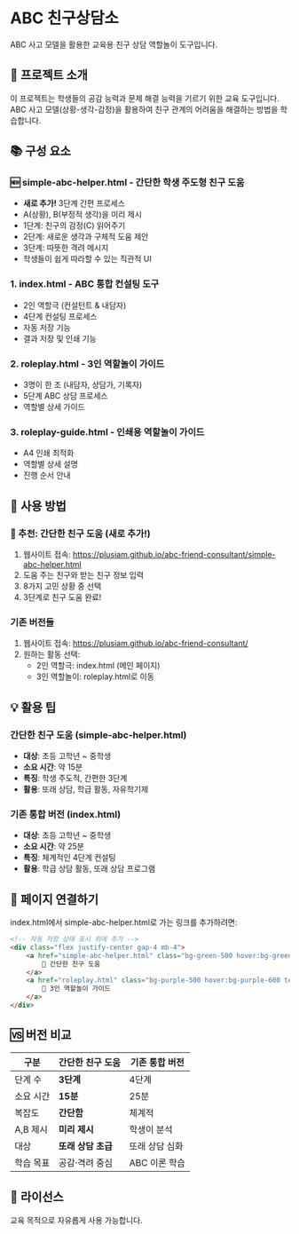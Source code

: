 # ABC 친구상담소

ABC 사고 모델을 활용한 교육용 친구 상담 역할놀이 도구입니다.

## 🎯 프로젝트 소개

이 프로젝트는 학생들의 공감 능력과 문제 해결 능력을 기르기 위한 교육 도구입니다.
ABC 사고 모델(상황-생각-감정)을 활용하여 친구 관계의 어려움을 해결하는 방법을 학습합니다.

## 📚 구성 요소

### 🆕 simple-abc-helper.html - 간단한 학생 주도형 친구 도움
- **새로 추가!** 3단계 간편 프로세스
- A(상황), B(부정적 생각)을 미리 제시
- 1단계: 친구의 감정(C) 읽어주기
- 2단계: 새로운 생각과 구체적 도움 제안
- 3단계: 따뜻한 격려 메시지
- 학생들이 쉽게 따라할 수 있는 직관적 UI

### 1. index.html - ABC 통합 컨설팅 도구
- 2인 역할극 (컨설턴트 & 내담자)
- 4단계 컨설팅 프로세스
- 자동 저장 기능
- 결과 저장 및 인쇄 기능

### 2. roleplay.html - 3인 역할놀이 가이드
- 3명이 한 조 (내담자, 상담가, 기록자)
- 5단계 ABC 상담 프로세스
- 역할별 상세 가이드

### 3. roleplay-guide.html - 인쇄용 역할놀이 가이드
- A4 인쇄 최적화
- 역할별 상세 설명
- 진행 순서 안내

## 🚀 사용 방법

### 🌟 추천: 간단한 친구 도움 (새로 추가!)
1. 웹사이트 접속: https://plusiam.github.io/abc-friend-consultant/simple-abc-helper.html
2. 도움 주는 친구와 받는 친구 정보 입력
3. 8가지 고민 상황 중 선택
4. 3단계로 친구 도움 완료!

### 기존 버전들
1. 웹사이트 접속: https://plusiam.github.io/abc-friend-consultant/
2. 원하는 활동 선택:
   - 2인 역할극: index.html (메인 페이지)
   - 3인 역할놀이: roleplay.html로 이동

## 💡 활용 팁

### 간단한 친구 도움 (simple-abc-helper.html)
- **대상**: 초등 고학년 ~ 중학생
- **소요 시간**: 약 15분
- **특징**: 학생 주도적, 간편한 3단계
- **활용**: 또래 상담, 학급 활동, 자유학기제

### 기존 통합 버전 (index.html)
- **대상**: 초등 고학년 ~ 중학생  
- **소요 시간**: 약 25분
- **특징**: 체계적인 4단계 컨설팅
- **활용**: 학급 상담 활동, 또래 상담 프로그램

## 🔗 페이지 연결하기

index.html에서 simple-abc-helper.html로 가는 링크를 추가하려면:

```html
<!-- 자동 저장 상태 표시 위에 추가 -->
<div class="flex justify-center gap-4 mb-4">
    <a href="simple-abc-helper.html" class="bg-green-500 hover:bg-green-600 text-white font-bold px-6 py-2 rounded-lg transition-colors inline-flex items-center gap-2">
        🤝 간단한 친구 도움
    </a>
    <a href="roleplay.html" class="bg-purple-500 hover:bg-purple-600 text-white font-bold px-6 py-2 rounded-lg transition-colors inline-flex items-center gap-2">
        🤝 3인 역할놀이 가이드
    </a>
</div>
```

## 🆚 버전 비교

| 구분 | 간단한 친구 도움 | 기존 통합 버전 |
|------|------------------|----------------|
| 단계 수 | **3단계** | 4단계 |
| 소요 시간 | **15분** | 25분 |
| 복잡도 | **간단함** | 체계적 |
| A,B 제시 | **미리 제시** | 학생이 분석 |
| 대상 | **또래 상담 초급** | 또래 상담 심화 |
| 학습 목표 | 공감·격려 중심 | ABC 이론 학습 |

## 📝 라이선스

교육 목적으로 자유롭게 사용 가능합니다.